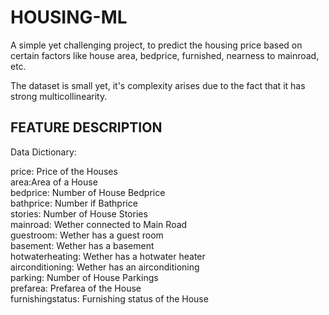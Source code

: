 # HOUSING-ML
A simple yet challenging project, to predict the housing price based on certain factors like house area, bedprice, furnished, nearness to mainroad, etc. 

The dataset is small yet, it's complexity arises due to the fact that it has strong multicollinearity.

## FEATURE DESCRIPTION
Data Dictionary:

price: Price of the Houses<br>
area:Area of a House<br>
bedprice: Number of House Bedprice<br>
bathprice: Number if Bathprice<br>
stories: Number of House Stories<br>
mainroad: Wether connected to Main Road<br>
guestroom: Wether has a guest room<br>
basement: Wether has a basement<br>
hotwaterheating: Wether has a hotwater heater<br>
airconditioning: Wether has an airconditioning<br>
parking: Number of House Parkings<br>
prefarea: Prefarea of the House<br>
furnishingstatus: Furnishing status of the House<br>
